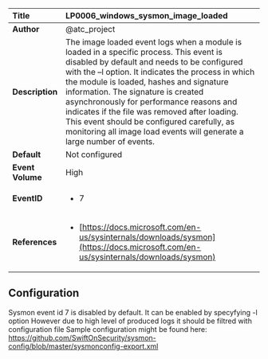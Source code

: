 | Title            | LP0006_windows_sysmon_image_loaded                                                                     |
|:-----------------|:--------------------------------------------------------------------------------|
| **Author**       | @atc_project                                                                      |
| **Description**  | The image loaded event logs when a module is loaded in a specific process.  This event is disabled by default and needs to be configured with the –l option.  It indicates the process in which the module is loaded, hashes and signature information.  The signature is created asynchronously for performance reasons and indicates if the file was removed after loading.  This event should be configured carefully, as monitoring all image load events will generate a large number of events.                                                               |
| **Default**      | Not configured                                                                   |
| **Event Volume** | High                                                                    |
| **EventID**      | <ul><li>7</li></ul>         |
| **References**   | <ul><li>[https://docs.microsoft.com/en-us/sysinternals/downloads/sysmon](https://docs.microsoft.com/en-us/sysinternals/downloads/sysmon)</li></ul> |



## Configuration

Sysmon event id 7 is disabled by default. 
It can be enabled by specyfying -l option
However due to high level of produced logs it should be filtred with configuration file
Sample configuration might be found here: https://github.com/SwiftOnSecurity/sysmon-config/blob/master/sysmonconfig-export.xml


